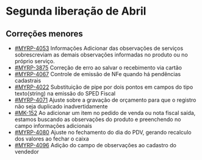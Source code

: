 # Segunda liberação de Abril

## Correções menores
* [#MYRP-4053](https://devmyrp.atlassian.net/browse/MYRP-4053) Informações Adicionar das observações de serviços sobrescreviam as demais observações informadas no produto ou no próprio serviço.
* [#MYRP-3875](https://devmyrp.atlassian.net/browse/MYRP-3875) Correção de erro ao salvar o recebimento via cartão
* [#MYRP-4067](https://devmyrp.atlassian.net/browse/MYRP-4067) Controle de emissão de NFe quando há pendências cadastrais
* [#MYRP-4022](https://devmyrp.atlassian.net/browse/MYRP-4022) Substituição de pipe por dois pontos em campos do tipo texto(string) na emissão do SPED Fiscal
* [#MYRP-4071](https://devmyrp.atlassian.net/browse/MYRP-4071) Ajuste sobre a gravação de orçamento para que o registro não seja duplicado inadvertidamente
* [#MK-152](https://devmyrp.atlassian.net/browse/MK-152) Ao adicionar um item no pedido de venda ou nota fiscal saída, estamos buscando as observações do produto e preenchendo no campo informações adicionais
* [#MYRP-4080](https://devmyrp.atlassian.net/browse/MYRP-4080) Ajuste no fechamento do dia do PDV, gerando recalculo dos valores ao fechar o caixa
* [#MYRP-4096](https://devmyrp.atlassian.net/browse/MYRP-4096) Adição do campo de observações ao cadastro do vendedor





